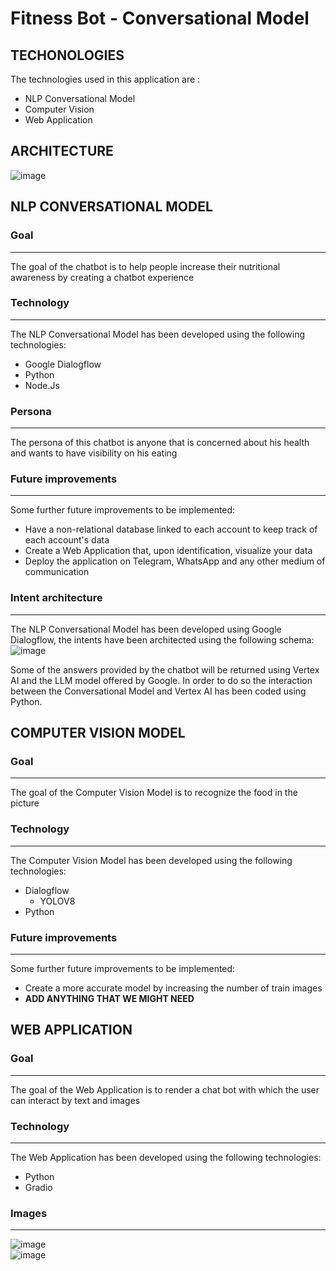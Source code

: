 # Fitness Bot - Conversational Model 
## TECHONOLOGIES
The technologies used in this application are :
- NLP Conversational Model
- Computer Vision
- Web Application

## ARCHITECTURE
![image](https://github.com/Niccoborg22/virtual-nutritionist-bot/assets/114749413/f48b7991-28f0-471c-8c4b-8101166292dd)


## NLP CONVERSATIONAL MODEL
### Goal
---
The goal of the chatbot is to help people increase their nutritional awareness by creating a chatbot experience

### Technology
---
The NLP Conversational Model has been developed using the following technologies: 
- Google Dialogflow
- Python
- Node.Js

### Persona
---
The persona of this chatbot is anyone that is concerned about his health and wants to have visibility on his eating

### Future improvements
---
Some further future improvements to be implemented:
- Have a non-relational database linked to each account to keep track of each account's data
- Create a Web Application that, upon identification, visualize your data
- Deploy the application on Telegram, WhatsApp and any other medium of communication

### Intent architecture
---
The NLP Conversational Model has been developed using Google Dialogflow, the intents have been architected using the following schema: 
![image](https://github.com/Niccoborg22/virtual-nutritionist-bot/assets/114749413/62eae0d8-c5ed-420d-a8f7-d037976171fb)

Some of the answers provided by the chatbot will be returned using Vertex AI and the LLM model offered by Google. In order to do so the interaction between the Conversational Model and Vertex AI has been coded using Python.


## COMPUTER VISION MODEL
### Goal
---
The goal of the Computer Vision Model is to recognize the food in the picture

### Technology
---
The Computer Vision Model has been developed using the following technologies: 
- Dialogflow
    - YOLOV8
- Python

### Future improvements
---
Some further future improvements to be implemented:
- Create a more accurate model by increasing the number of train images
- **ADD ANYTHING THAT WE MIGHT NEED**

## WEB APPLICATION
### Goal
---
The goal of the Web Application is to render a chat bot with which the user can interact by text and images

### Technology
---
The Web Application has been developed using the following technologies: 
- Python
- Gradio

### Images
---
![image](https://github.com/Niccoborg22/virtual-nutritionist-bot/assets/114749413/ab18161f-a0c5-43aa-82ff-5052b4afdf34)  
![image](https://github.com/Niccoborg22/virtual-nutritionist-bot/assets/114749413/6a4453a1-bda9-4d54-892b-d4a38f4ded83)


